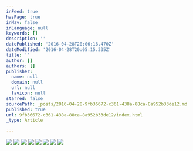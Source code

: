 ```yaml
---
inFeed: true
hasPage: true
inNav: false
inLanguage: null
keywords: []
description: ''
datePublished: '2016-04-28T20:06:16.470Z'
dateModified: '2016-04-28T20:05:15.335Z'
title: ''
author: []
authors: []
publisher:
  name: null
  domain: null
  url: null
  favicon: null
starred: false
sourcePath: _posts/2016-04-28-9fb36672-c361-438a-88ca-8a952b33de12.md
published: true
url: 9fb36672-c361-438a-88ca-8a952b33de12/index.html
_type: Article

---
```

![](https://the-grid-user-content.s3-us-west-2.amazonaws.com/1d084bd0-bb5a-4d7a-bf27-01102d08de3e.jpg)
![](https://the-grid-user-content.s3-us-west-2.amazonaws.com/b0d6db0a-0122-40ca-809a-862c0a3b0930.jpg)
![](https://the-grid-user-content.s3-us-west-2.amazonaws.com/5745c601-b998-40ce-b53c-4914951126fb.jpg)
![](https://the-grid-user-content.s3-us-west-2.amazonaws.com/52e34c33-aaa8-4e96-b19c-d3ad32c03b30.jpg)
![](https://the-grid-user-content.s3-us-west-2.amazonaws.com/e1de88d1-c34a-4492-b747-8caad7c97298.jpg)
![](https://the-grid-user-content.s3-us-west-2.amazonaws.com/1b2f418f-3ab3-4c7f-bc28-c13b4dcc929f.jpg)
![](https://the-grid-user-content.s3-us-west-2.amazonaws.com/2e8415f6-3643-4716-8e0d-271b5339cccd.jpg)
![](https://the-grid-user-content.s3-us-west-2.amazonaws.com/fe222c17-6b02-45f6-bce0-444d7afa1946.jpg)
